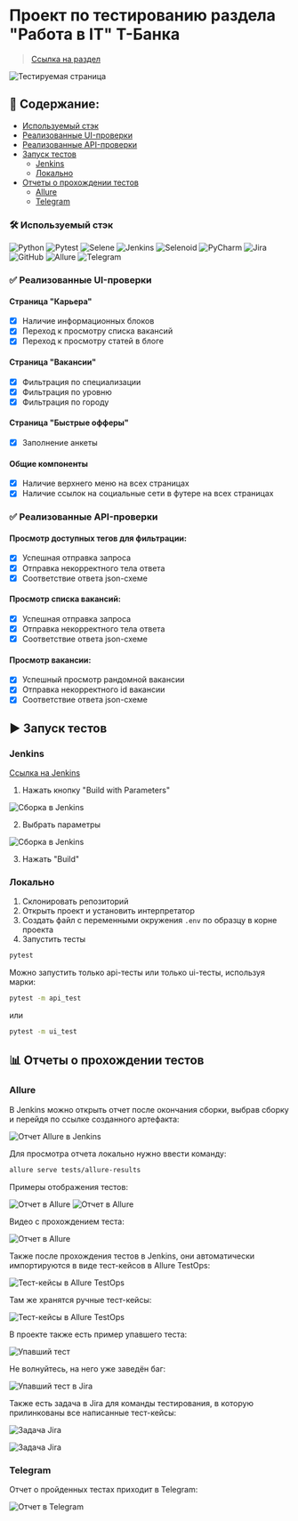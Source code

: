 # Проект по тестированию раздела "Работа в IT" Т-Банка

> <a target="_blank" href="https://www.tinkoff.ru/career/it/about/">Ссылка на раздел</a>

![Тестируемая страница](/readme/main_page.png)

## :pencil: Содержание:

- [Используемый стэк](#hammer_and_wrench-используемый-стэк)
- [Реализованные UI-проверки](#white_check_mark-реализованные-ui-проверки)
- [Реализованные API-проверки](#white_check_mark-реализованные-api-проверки)
- [Запуск тестов](#arrow_forward-запуск-тестов)
    - [Jenkins](#jenkins)
    - [Локально](#локально)
- [Отчеты о прохождении тестов](#bar_chart-отчеты-о-прохождении-тестов)
    - [Allure](#allure)
    - [Telegram](#telegram)

### :hammer_and_wrench: Используемый стэк

![Python](https://img.shields.io/badge/Python-FFD43B?style=for-the-badge&logo=python&logoColor=blue)
![Pytest](https://img.shields.io/badge/Pytest-29B6F6?style=for-the-badge&logo=pytest&logoColor=white)
![Selene](https://img.shields.io/badge/Selene-42b029?style=for-the-badge)
![Jenkins](https://img.shields.io/badge/Jenkins-000?style=for-the-badge&logo=jenkins&logoColor=white)
![Selenoid](https://img.shields.io/badge/Selenoid-0084c7?style=for-the-badge)
![PyCharm](https://img.shields.io/badge/PyCharm-000000.svg?&style=for-the-badge&logo=PyCharm&logoColor=white)
![Jira](https://img.shields.io/badge/Jira-0052CC?style=for-the-badge&logo=Jira&logoColor=white)
![GitHub](https://img.shields.io/badge/GitHub-100000?style=for-the-badge&logo=github&logoColor=white)
![Allure](https://img.shields.io/badge/Allure-21c55d?style=for-the-badge)
![Telegram](https://img.shields.io/badge/Telegram-2CA5E0?style=for-the-badge&logo=telegram&logoColor=white)

### :white_check_mark: Реализованные UI-проверки

#### Страница "Карьера"

- [x] Наличие информационных блоков
- [x] Переход к просмотру списка вакансий
- [x] Переход к просмотру статей в блоге

#### Страница "Вакансии"

- [x] Фильтрация по специализации
- [x] Фильтрация по уровню
- [x] Фильтрация по городу

#### Страница "Быстрые офферы"

- [x] Заполнение анкеты

#### Общие компоненты

- [x] Наличие верхнего меню на всех страницах
- [x] Наличие ссылок на социальные сети в футере на всех страницах

### :white_check_mark: Реализованные API-проверки

#### Просмотр доступных тегов для фильтрации:

- [x] Успешная отправка запроса
- [x] Отправка некорректного тела ответа
- [x] Соответствие ответа json-схеме

#### Просмотр списка вакансий:

- [x] Успешная отправка запроса
- [x] Отправка некорректного тела ответа
- [x] Соответствие ответа json-схеме

#### Просмотр вакансии:

- [x] Успешный просмотр рандомной вакансии
- [x] Отправка некорректного id вакансии
- [x] Соответствие ответа json-схеме

## :arrow_forward: Запуск тестов

### Jenkins

<a target="_blank" href="https://jenkins.autotests.cloud/job/C12-ekazova-diploma">Ссылка на Jenkins</a>

1. Нажать кнопку "Build with Parameters"

![Сборка в Jenkins](/readme/jenkins_1.png)

2. Выбрать параметры

![Сборка в Jenkins](/readme/jenkins_2.png)

3. Нажать "Build"

### Локально

1. Склонировать репозиторий
2. Открыть проект и установить интерпретатор
3. Создать файл с переменными окружения `.env` по образцу в корне проекта
4. Запустить тесты

```bash
pytest
```

Можно запустить только api-тесты или только ui-тесты, используя марки:

```bash
pytest -m api_test
```

или

```bash
pytest -m ui_test
```

## :bar_chart: Отчеты о прохождении тестов

### Allure

В Jenkins можно открыть отчет после окончания сборки, выбрав сборку и перейдя по ссылке созданного артефакта:

![Отчет Allure в Jenkins](/readme/jenkins_allure.png)

Для просмотра отчета локально нужно ввести команду:

```bash
allure serve tests/allure-results
```

Примеры отображения тестов:

![Отчет в Allure](/readme/allure_1.png)
![Отчет в Allure](/readme/allure_2.png)

Видео с прохождением теста:

![Отчет в Allure](/readme/allure_3.gif)

Также после прохождения тестов в Jenkins, они автоматически импортируются в виде тест-кейсов в Allure TestOps:

![Тест-кейсы в Allure TestOps](/readme/allure_testops_1.png)

Там же хранятся ручные тест-кейсы:

![Тест-кейсы в Allure TestOps](/readme/allure_testops_2.png)

В проекте также есть пример упавшего теста:

![Упавший тест](/readme/allure_testops_3.png)

Не волнуйтесь, на него уже заведён баг:

![Упавший тест в Jira](/readme/jira_1.png)

Также есть задача в Jira для команды тестирования, в которую прилинкованы все написанные тест-кейсы:

![Задача Jira](/readme/jira_2.png)

![Задача Jira](/readme/jira_3.png)

### Telegram

Отчет о пройденных тестах приходит в Telegram:

![Отчет в Telegram](/readme/report_telegram.png)